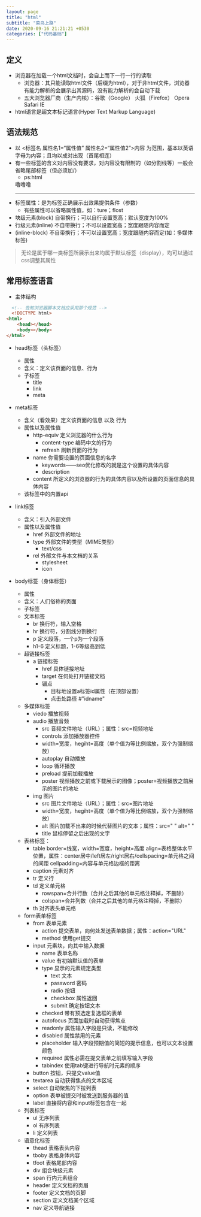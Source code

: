 ```yaml
---
layout: page
title: "html"
subtitle: "菜鸟上路"
date: 2020-09-16 21:21:21 +0530
categories: ["代码基础"]
---
```


## 定义

- 浏览器在加载一个html文档时，会自上而下一行一行的读取
    - 浏览器：其只能读取html文件（后缀为html），对于非html文件，浏览器有能力解析的会展示出其源码，没有能力解析的会自动下载
    - 五大浏览器厂商（生产内核）：谷歌（Google） 火狐（Firefox）  Opera  Safari IE
- html语言是超文本标记语言(Hyper Text Markup Language)

## 语法规范

- 以 <标签名 属性名1=“属性值” 属性名2=“属性值2”>内容 为范围，基本以英语字母为内容；且均以成对出现（首尾相连）
- 有一些标签的含义对内容没有要求，对内容没有限制的（如分割线等）一般会省略尾部标签（但必须加/）
    - ps:html
    <div>噜噜噜</div>
    <hr />
- 标签属性：是为标签正确展示出效果提供条件（参数）
   - 有些属性可以省略属性值，如：ture；flost
- 块级元素(block) 自带换行；可以自行设置宽高；默认宽度为100%
- 行级元素(inline) 不自带换行；不可以设置宽高；宽度跟随内容而定
- (inline-block) 不自带换行；不可以设置宽高；宽度跟随内容而定(如：多媒体标签)

> 无论是属于哪一类标签所展示出来均属于默认标签（display），均可以通过css调整其属性

## 常用标签语言

- 主体结构

```html
  <!-- 告知浏览器脚本文档应采用那个规范 -->
  <!DOCTYPE html>
<html>
    <head></head>
    <body></body>
</html>
```
- head标签（头标签）
    - 属性
    - 含义：定义该页面的信息、行为
    - 子标签
        - title
        - link
        - meta
- meta标签
    - 含义（看效果）定义该页面的信息 以及 行为
    - 属性以及属性值
        - http-equiv 定义浏览器的什么行为
            - content-type 编码中文的行为
            - refresh 刷新页面的行为
        - name 你需要设置的页面信息的名字
            - keywords——seo优化修改的就是这个设置的具体内容
            - description
        - content 所定义的浏览器的行为的具体内容以及所设置的页面信息的具体内容
    - 该标签中的内置api
- link标签
    - 含义：引入外部文件
    - 属性以及属性值
        - href 外部文件的地址
        - type 外部文件的类型（MIME类型）
            - text/css
        - rel 外部文件与本文档的关系
            - stylesheet
            - icon

- body标签（身体标签）
    - 属性
    - 含义：人们俗称的页面
    - 子标签
    - 文本标签
        - br 换行符，输入空格
        - hr 换行符，分割线分割换行
        - p 定义段落，一个p为一个段落
        - h1-6 定义标题，1-6等级高到低
    - 超链接标签
        - a 链接标签
            - href 具体链接地址
            - target 在何处打开链接文档
            - 锚点
                - 目标地设置a标签id属性（在顶部设置）
                - 点击处路径 #"idname"
    - 多媒体标签
        - viedo 播放视频
        - audio 播放音频
            - src 音频文件地址（URL）；属性：src=视频地址
            - controls 添加播放器控件
            - width=宽度，hegiht=高度（单个值为等比例缩放，双个为强制缩放）
            - autoplay 自动播放
            - loop 循环播放
            - preload 提前加载播放
            - poster 视频播放之前或下载展示的图像；poster=视频播放之前展示的图片的地址
        - img 图片
            - src 图片文件地址（URL）；属性：src=图片地址
            - width=宽度，hegiht=高度（单个值为等比例缩放，双个为强制缩放）
            - alt 图片加载不出来的时候代替图片的文本；属性：src=" " alt=" "
            - title 鼠标停留之后出现的文字
    - 表格标签：
        - table border=线宽，width=宽度，height=高度 align=表格整体水平位置，属性：center居中/left居左/right居右/cellspacing=单元格之间的间距 cellpadding=内容与单元格边框的距离
        - caption 元素对齐
        - tr 定义行
        - td 定义单元格
            - rowspan=合并行数（合并之后其他的单元格注释掉，不删除）
            - colspan=合并列数（合并之后其他的单元格注释掉，不删除）
        - th 对齐表头单元格
    - form表单标签
        - from 表单元素
            - action 提交表单，向何处发送表单数据；属性：action="URL"
            - method 使用get提交
        - input 元素块，向其中输入数据
            - name 表单名称
            - value 有初始默认值的表单
            - type 显示的元素规定类型
                - text 文本
                - password 密码 
                - radio 按钮
                - checkbox 属性返回
                - submit 确定按钮文本
            - checked 带有预选定复选框的表单
            - autofocus 页面加载时自动获得焦点
            - readonly 属性输入字段是只读，不能修改
            - disabled 属性禁用的元素
            - placeholder 输入字段预期值的简短的提示信息，也可以文本设置颜色
            - required 属性必需在提交表单之前填写输入字段
            - tabindex 使用tab键进行导航时元素的顺序
        - button 按钮，只提交value值
        - textarea 自动获得焦点的文本区域
        - select 自动聚焦的下拉列表
        - option 表单被提交时被发送到服务器的值
        - label 直接将内容和input标签包含在一起
    - 列表标签
        - ul 无序列表
        - ol 有序列表
        - li 定义列表
    - 语意化标签
        - thead 表格表头内容
        - tboby 表格身体内容
        - tfoot 表格尾部内容
        - div 组合块级元素
        - span 行内元素组合
        - header 定义文档的页眉
        - footer 定义文档的页脚
        - section 定义文档某个区域
        - nav 定义导航链接
